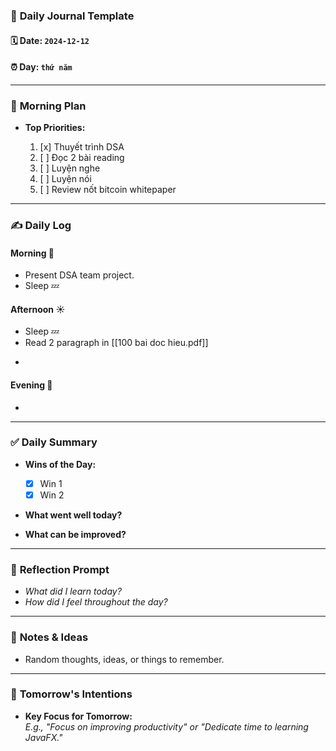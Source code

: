 ### 📅 **Daily Journal Template**

#### 🗓️ Date: `2024-12-12`

#### ⏰ Day: `thứ năm`

---

### 🌟 **Morning Plan**

- **Top Priorities:**
    
    1. [x]  Thuyết trình DSA
    2. [ ]  Đọc 2 bài reading
    3. [ ]  Luyện nghe
    4. [ ] Luyện nói
    5. [ ] Review nốt bitcoin whitepaper
    

---

### ✍️ **Daily Log**

#### Morning 🌅

- Present DSA team project.
- Sleep 💤

#### Afternoon ☀️

- Sleep 💤
- Read 2 paragraph in [[100 bai doc hieu.pdf]]
+ 
#### Evening 🌙

- 

---

### ✅ **Daily Summary**

- **Wins of the Day:**
    
    - [x] Win 1
    - [x] Win 2
- **What went well today?**
    
- **What can be improved?**
    

---

### 💭 **Reflection Prompt**

- _What did I learn today?_
- _How did I feel throughout the day?_

---

### 📌 **Notes & Ideas**

- Random thoughts, ideas, or things to remember.

---

### 🎯 **Tomorrow's Intentions**

- **Key Focus for Tomorrow:**  
    _E.g., "Focus on improving productivity" or "Dedicate time to learning JavaFX."_
